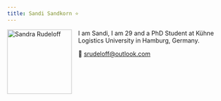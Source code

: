 ```yaml
---
title: Sandi Sandkorn ⭐️
---
```



<img src="Sandra Rudeloff.png" alt="Sandra Rudeloff" style="width: 150px; float: left; margin-right: 15px;" />

I am Sandi, I am 29 and a PhD Student at Kühne Logistics University in Hamburg, Germany.

📧 srudeloff@outlook.com